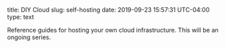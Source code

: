 title: DIY Cloud
slug: self-hosting
date: 2019-09-23 15:57:31 UTC-04:00
type: text

Reference guides for hosting your own cloud infrastructure. This will be an ongoing series.